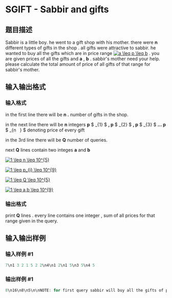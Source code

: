 # SGIFT - Sabbir and gifts

## 题目描述

Sabbir is a little boy. he went to a gift shop with his mother. there were **n** different types of gifts in the shop . all gifts were attractive to sabbir. he wanted to buy all the gifts which are in price range [![](https://latex.codecogs.com/gif.latex?a&space;\leq&space;p&space;\leq&space;b "a \leq p \leq b")](https://www.codecogs.com/eqnedit.php?latex=a&space;\leq&space;p&space;\leq&space;b) . you are given prices of all the gifts and **a** , **b** . sabbir's mother need your help. please calculate the total amount of price of all gifts of that range for sabbir's mother.

## 输入输出格式

### 输入格式

in the first line there will be **n .** number of gifts in the shop.

in the next line there will be **n** integers **p** $ _{1} $ **, p** $ _{2} $ **, p** $ _{3} $ **... p** $ _{n &nbsp;&nbsp;} $ denoting price of every gift

in the 3rd line there will be **Q** number of queries.

next **Q** lines contain two integes **a** and **b**

[![](https://latex.codecogs.com/gif.latex?1&space;\leq&space;n&space;\leq&space;10^{5} "1 \leq n \leq 10^{5}")](https://www.codecogs.com/eqnedit.php?latex=1&space;\leq&space;n&space;\leq&space;10^{5})

[](https://www.codecogs.com/eqnedit.php?latex=1&space;\leq&space;n&space;\leq&space;10^{5}) [![](https://latex.codecogs.com/gif.latex?1&space;\leq&space;p_{i}&space;\leq&space;10^{9} "1 \leq p_{i} \leq 10^{9}")](https://www.codecogs.com/eqnedit.php?latex=1&space;\leq&space;p_{i}&space;\leq&space;10^{9})

[](https://www.codecogs.com/eqnedit.php?latex=1&space;\leq&space;p_{i}&space;\leq&space;10^{9}) [![](https://latex.codecogs.com/gif.latex?1&space;\leq&space;Q&space;\leq&space;10^{5} "1 \leq Q \leq 10^{5}")](https://www.codecogs.com/eqnedit.php?latex=1&space;\leq&space;Q&space;\leq&space;10^{5})

[![](https://latex.codecogs.com/gif.latex?1&space;\leq&space;a,b&space;\leq&space;10^{9} "1 \leq a,b \leq 10^{9}")](https://www.codecogs.com/eqnedit.php?latex=1&space;\leq&space;a,b&space;\leq&space;10^{9})

### 输出格式

print **Q** lines . every line contains one integer , sum of all prices for that range given in the query.

## 输入输出样例

### 输入样例 #1

```cpp
7\n1 3 2 1 5 2 2\n4\n1 2\n1 5\n3 5\n4 5
```


### 输出样例 #1

```cpp
8\n16\n8\n5\n\nNOTE: for first query sabbir will buy all the gifts of prices 1 , 2 , 1 , 2, 2 . so, sum is 8\nfor second query sabbir will buy all the gifts . so the sum is 16\n&amp;nbsp;
```


